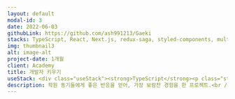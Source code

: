 ```yaml
---
layout: default
modal-id: 3
date: 2022-06-03
githubLink: https://github.com/ash991213/Gaeki
stacks: TypeScript, React, Next.js, redux-saga, styled-components, multer, expo, AWS-EC2, nginx, sequelize
img: thumbnail3
alt: image-alt
project-date: 1개월
client: Academy
title: 개발자 키우기
useStack: <div class="useStack"><strong>TypeScript</strong><p class="stackDesc">Front 데이터에 타입을 명시해 디버그에 용이하게 사용.</p><strong>React</strong><p class="stackDesc">Front 프레임워크로 React 를 채택. 컴포넌트 LifeCycle 토대로 화면 개발.</p><strong>Next.js, redux-saga</strong><p class="stackDesc">Front 라우터 구성 및 Api 비동기요청을 위해 사용. </p><strong>AWS-EC2, Expo</strong><p class="stackDesc">Back, Front 서버를 각각 ec2에 배포, 앱 실행을 위해 expo 로 .abb 빌드  </p></div>
description: 학원 동기들에게 좋은 반응을 얻어, 가장 보람찬 경험을 한 프로젝트.<br />클리커/방치 형식의 웹 게임을 만드는 것이 목표였으며, 플레이스토어에 출시까지 했습니다.<br />캐릭터 및 배경 등 게임 소스를 비트맵으로 직접 제작한것이 특별한 경험이었습니다.
---
```

